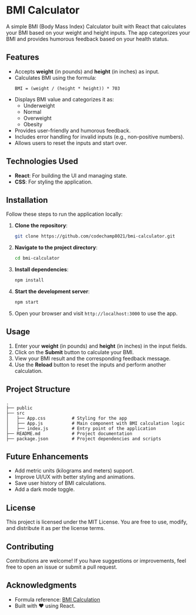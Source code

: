 # BMI Calculator

A simple BMI (Body Mass Index) Calculator built with React that calculates your BMI based on your weight and height inputs. The app categorizes your BMI and provides humorous feedback based on your health status.

## Features

- Accepts **weight** (in pounds) and **height** (in inches) as input.
- Calculates BMI using the formula:
  ```
  BMI = (weight / (height * height)) * 703
  ```
- Displays BMI value and categorizes it as:
  - Underweight
  - Normal
  - Overweight
  - Obesity
- Provides user-friendly and humorous feedback.
- Includes error handling for invalid inputs (e.g., non-positive numbers).
- Allows users to reset the inputs and start over.

## Technologies Used

- **React**: For building the UI and managing state.
- **CSS**: For styling the application.

## Installation

Follow these steps to run the application locally:

1. **Clone the repository**:
   ```bash
   git clone https://github.com/codechamp8021/bmi-calculator.git
   ```

2. **Navigate to the project directory**:
   ```bash
   cd bmi-calculator
   ```

3. **Install dependencies**:
   ```bash
   npm install
   ```

4. **Start the development server**:
   ```bash
   npm start
   ```

5. Open your browser and visit `http://localhost:3000` to use the app.

## Usage

1. Enter your **weight** (in pounds) and **height** (in inches) in the input fields.
2. Click on the **Submit** button to calculate your BMI.
3. View your BMI result and the corresponding feedback message.
4. Use the **Reload** button to reset the inputs and perform another calculation.

## Project Structure

```
.
├── public
├── src
│   ├── App.css          # Styling for the app
│   ├── App.js           # Main component with BMI calculation logic
│   ├── index.js         # Entry point of the application
├── README.md            # Project documentation
├── package.json         # Project dependencies and scripts
```

## Future Enhancements

- Add metric units (kilograms and meters) support.
- Improve UI/UX with better styling and animations.
- Save user history of BMI calculations.
- Add a dark mode toggle.

## License

This project is licensed under the MIT License. You are free to use, modify, and distribute it as per the license terms.

## Contributing

Contributions are welcome! If you have suggestions or improvements, feel free to open an issue or submit a pull request.

## Acknowledgments

- Formula reference: [BMI Calculation](https://www.cdc.gov/healthyweight/assessing/bmi/adult_bmi/index.html)
- Built with ❤️ using React.
